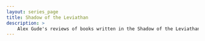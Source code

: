 ```yaml
---
layout: series_page
title: Shadow of the Leviathan
description: >
    Alex Gude's reviews of books written in the Shadow of the Leviathan series.
---
```

